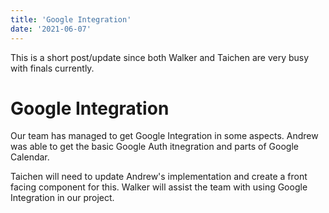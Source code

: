 ```yaml
---
title: 'Google Integration'
date: '2021-06-07'
---
```


This is a short post/update since both Walker and Taichen are very busy with finals currently.

# Google Integration

Our team has managed to get Google Integration in some aspects. Andrew was able to get the basic Google Auth itnegration and parts of Google Calendar.

Taichen will need to update Andrew's implementation and create a front facing component for this. Walker will assist the team with using Google Integration in our project.
